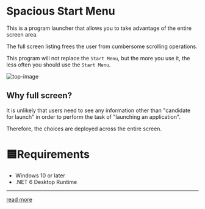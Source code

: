 # Spacious Start Menu

This is a program launcher that allows you to take advantage of the entire screen area.

The full screen listing frees the user from cumbersome scrolling operations.

This program will not replace the `Start Menu`, but the more you use it, the less often you should use the `Start Menu`.

![top-image](https://user-images.githubusercontent.com/99333667/180602979-d84e38ff-e93f-4dbf-85e0-9a8ebbe09634.png)

## Why full screen?

It is unlikely that users need to see any information other than "candidate for launch" in order to perform the task of "launching an application".

Therefore, the choices are deployed across the entire screen.

# 🟦Requirements

- Windows 10 or later
- .NET 6 Desktop Runtime

---

[read more](https://3xkesgjqsmeqlafumv9qikf8i9y7bf1d6njguxg.github.io/spacious-start-menu/)
